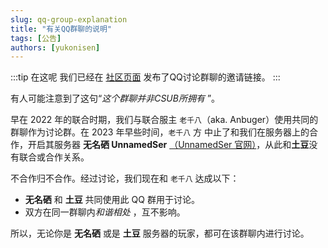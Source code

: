 ```yaml
---
slug: qq-group-explanation
title: "有关QQ群聊的说明"
tags: [公告]
authors: [yukonisen]
---
```


:::tip 在这呢
我们已经在 [社区页面](/community#im) 发布了QQ讨论群聊的邀请链接。
:::

有人可能注意到了这句“*这个群聊并非CSUB所拥有* ”。

早在 2022 年的联合时期，我们与联合服主 `老千八`（aka. Anbuger）使用共同的群聊作为讨论群。在 2023 年早些时间，`老千八` 方 中止了和我们在服务器上的合作，开启其服务器 **无名硒 UnnamedSer** [（UnnamedSer 官网）](https://unnamedser.com/)，从此和**土豆**没有联合或合作关系。

不合作归不合作。经过讨论，我们现在和 `老千八` 达成以下：
  - **无名硒** 和 **土豆** 共同使用此 QQ 群用于讨论。
  - 双方在同一群聊内*和谐相处* ，互不影响。

所以，无论你是 **无名硒** 或是 **土豆** 服务器的玩家，都可在该群聊内进行讨论。